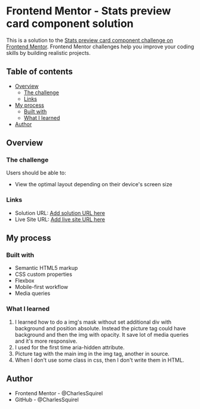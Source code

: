 # Frontend Mentor - Stats preview card component solution

This is a solution to the [Stats preview card component challenge on Frontend Mentor](https://www.frontendmentor.io/challenges/stats-preview-card-component-8JqbgoU62). Frontend Mentor challenges help you improve your coding skills by building realistic projects. 

## Table of contents

- [Overview](#overview)
  - [The challenge](#the-challenge)
  - [Links](#links)
- [My process](#my-process)
  - [Built with](#built-with)
  - [What I learned](#what-i-learned)
- [Author](#author)

## Overview

### The challenge

Users should be able to:

- View the optimal layout depending on their device's screen size

### Links

- Solution URL: [Add solution URL here](https://your-solution-url.com)
- Live Site URL: [Add live site URL here](https://your-live-site-url.com)

## My process

### Built with

- Semantic HTML5 markup
- CSS custom properties
- Flexbox
- Mobile-first workflow
- Media queries

### What I learned

1. I learned how to do a img's mask without set additional div with background and position absolute. Instead the picture tag could have background and then the img with opacity. It save lot of media queries and it's more responsive.
2. I used for the first time aria-hidden attribute.
3. Picture tag with the main img in the img tag, another in source.
4. When I don't use some class in css, then I don't write them in HTML.

## Author

- Frontend Mentor - @CharlesSquirel
- GitHub - @CharlesSquirel

